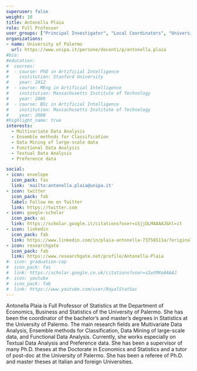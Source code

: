 ```yaml
---
superuser: false
weight: 10
title: Antonella Plaia
role: Full Professor
user_groups: ["Principal Investigator", "Local Coordinators", "University of Palermo"]
organizations:
- name: University of Palermo 
  url: https://www.unipa.it/persone/docenti/p/antonella.plaia
#bio:
#education:
#  courses:
#  - course: PhD in Artificial Intelligence
#    institution: Stanford University
#    year: 2012
#  - course: MEng in Artificial Intelligence
#    institution: Massachusetts Institute of Technology
#    year: 2009
#  - course: BSc in Artificial Intelligence
#    institution: Massachusetts Institute of Technology
#    year: 2008
#highlight_name: true
interests:
  - Multivariate Data Analysis
  - Ensemble methods for Classification
  - Data Mining of large-scale data
  - Functional Data Analysis
  - Textual Data Analysis
  - Preference data

social:
- icon: envelope
  icon_pack: fas
  link: 'mailto:antonella.plaia@unipa.it'
- icon: twitter
  icon_pack: fab
  label: Follow me on Twitter
  link: https://twitter.com
- icon: google-scholar
  icon_pack: ai
  link: https://scholar.google.it/citations?user=iSjjDLMAAAAJ&hl=it
- icon: linkedin
  icon_pack: fab
  link: https://www.linkedin.com/in/plaia-antonella-73756511a/?original_referer=https%3A%2F%2Fwww%2Egoogle%2Ecom%2F&originalSubdomain=it
- icon: researchgate
  icon_pack: fab
  link: https://www.researchgate.net/profile/Antonella-Plaia
#- icon: graduation-cap
#  icon_pack: fas
#  link: https://scholar.google.co.uk/citations?user=sIwtMXoAAAAJ
#- icon: youtube
#  icon_pack: fab
#  link: https://www.youtube.com/user/RoyalStatSoc
---
```


Antonella Plaia is Full Professor of Statistics at the Department of Economics, Business and Statistics of the University of Palermo. She has been the coordinator of the bachelor’s and master’s degrees in Statistics at the University of Palermo. The main research fields are Multivariate Data Analysis, Ensemble methods for Classification, Data Mining of large-scale data, and Functional Data Analysis. Currently, she works especially on Textual Data Analysis and Preference data. She has been a supervisor of many Ph.D. theses at the Doctorate in Economics and Statistics and a tutor of post-doc at the University of Palermo. She has been a referee of Ph.D. and master theses at Italian and foreign Universities.


